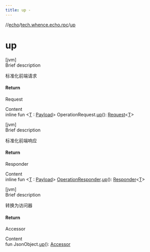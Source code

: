 ```yaml
---
title: up -
---
```

//[echo](../index.md)/[tech.whence.echo.rpc](index.md)/[up](up.md)



# up  
[jvm]  
Brief description  


标准化前端请求



#### Return  


Request<T>

  
Content  
inline fun <[T](up.md) : [Payload](../tech.whence.echo.rpc.payload/-payload/index.md)> OperationRequest.[up](up.md)(): [Request](../tech.whence.echo.rpc.request/-request/index.md)<[T](up.md)>  


[jvm]  
Brief description  


标准化前端响应



#### Return  


Responder<T>

  
Content  
inline fun <[T](up.md) : [Payload](../tech.whence.echo.rpc.payload/-payload/index.md)> [OperationResponder](index.md#tech.whence.echo.rpc/OperationResponder///PointingToDeclaration/).[up](up.md)(): [Responder](index.md#tech.whence.echo.rpc/Responder///PointingToDeclaration/)<[T](up.md)>  


[jvm]  
Brief description  


转换为访问器



#### Return  


Accessor

  
Content  
fun JsonObject.[up](up.md)(): [Accessor](../tech.whence.echo.container.accessor/-accessor/index.md)  



